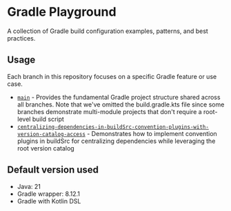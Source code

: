# Gradle Playground

A collection of Gradle build configuration examples, patterns, and best practices.

## Usage

Each branch in this repository focuses on a specific Gradle feature or use case.

- [`main`](https://github.com/leonardo-marziali/gradle-playground) - Provides the fundamental Gradle project structure shared across all branches. Note that we've omitted the build.gradle.kts file since some branches demonstrate multi-module projects that don't require a root-level build script
- [`centralizing-dependencies-in-buildSrc-convention-plugins-with-version-catalog-access`](https://github.com/leonardo-marziali/gradle-playground/tree/centralizing-dependencies-in-buildSrc-convention-plugins-with-version-catalog-access) - Demonstrates how to implement convention plugins in buildSrc for centralizing dependencies while leveraging the root version catalog

## Default version used

- Java: 21
- Gradle wrapper: 8.12.1
- Gradle with Kotlin DSL
